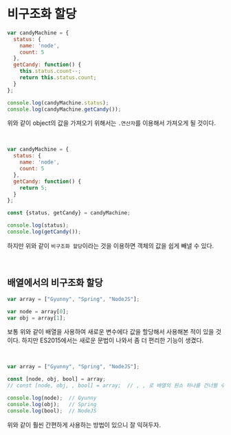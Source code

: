 # 비구조화 할당

```javascript
var candyMachine = {
  status: {
    name: 'node',
    count: 5
  },
  getCandy: function() {
    this.status.count--;
    return this.status.count;
  }
};

console.log(candyMachine.status);
console.log(candyMachine.getCandy());
```

위와 같이 object의 값을 가져오기 위해서는 `.연산자`를 이용해서 가져오게 될 것이다.

<br>

```javascript
var candyMachine = {
  status: {
    name: 'node',
    count: 5
  },
  getCandy: function() {
    return 5;
  }
};

const {status, getCandy} = candyMachine;

console.log(status);
console.log(getCandy());
```

하지만 위와 같이 `비구조화 할당`이라는 것을 이용하면 객체의 값을 쉽게 빼낼 수 있다.

<br>

## 배열에서의 비구조화 할당

```javascript
var array = ["Gyunny", "Spring", "NodeJS"];

var node = array[0];
var obj = array[1];
```

보통 위와 같이 배열을 사용하여 새로운 변수에다 값을 할당해서 사용해본 적이 있을 것이다. 하지만 ES2015에서는 새로운 문법이 나와서 좀 더 편리한 기능이 생겼다.

<br>

```javascript
var array = ["Gyunny", "Spring", "NodeJS"];

const [node, obj, bool] = array;
// const [node, obj, , bool] = array;  // , , 로 배열의 원소 하나를 건너뛸 수도 있다. 

console.log(node);  // Gyunny
console.log(obj);   // Spring
console.log(bool);  // NodeJS
```

위와 같이 훨씬 간편하게 사용하는 방법이 있으니 잘 익혀두자.






